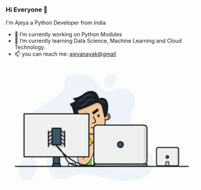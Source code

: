 ### Hi Everyone 👋

I'm Ajeya a Python Developer from India
- 🔭 I’m currently working on Python Modules
- 🌱 I’m currently learning Data Science, Machine Learning and Cloud Technology.
- 📫 you can reach me: [ajeyanayak@gmail](mailto:ajeyanayak@gmail.com)

<img align="right" alt="GIF" src="https://github.com/ajeyln/ajeyln/blob/main/tenor.gif?raw=true" width="500" height="320" />



<!--
**ajeyln/ajeyln** is a ✨ _special_ ✨ repository because its `README.md` (this file) appears on your GitHub profile.

Here are some ideas to get you started:

- 🔭 I’m currently working on ...
- 🌱 I’m currently learning ...
- 👯 I’m looking to collaborate on ...
- 🤔 I’m looking for help with ...
- 💬 Ask me about ...
- 📫 How to reach me: ...
- 😄 Pronouns: ...
- ⚡ Fun fact: ...
-->
